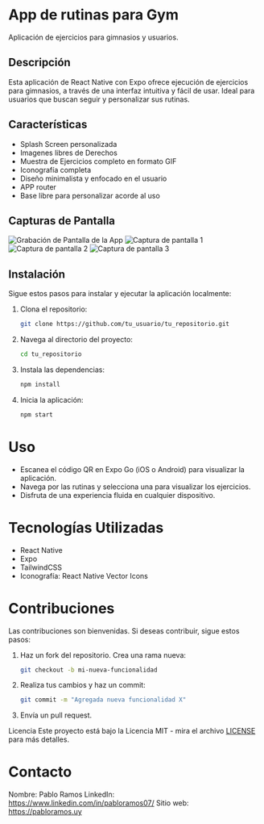 # App de rutinas para Gym

Aplicación de ejercicios para gimnasios y usuarios.

## Descripción

Esta aplicación de React Native con Expo ofrece ejecución de ejercicios para gimnasios, a través de una interfaz intuitiva y fácil de usar.
Ideal para usuarios que buscan seguir y personalizar sus rutinas.


## Características

- Splash Screen personalizada
- Imagenes libres de Derechos
- Muestra de Ejercicios completo en formato GIF
- Iconografía completa
- Diseño minimalista y enfocado en el usuario
- APP router
- Base libre para personalizar acorde al uso

## Capturas de Pantalla

![Grabación de Pantalla de la App](assets/app-screening.gif)
![Captura de pantalla 1](assets/sreenshot1.png)
![Captura de pantalla 2](assets/sreenshot2.png)
![Captura de pantalla 3](assets/sreenshot3.png)

## Instalación

Sigue estos pasos para instalar y ejecutar la aplicación localmente:

1. Clona el repositorio:
   ```bash
   git clone https://github.com/tu_usuario/tu_repositorio.git
2. Navega al directorio del proyecto:
    ```bash
    cd tu_repositorio
3. Instala las dependencias:
    ```bash
    npm install
4. Inicia la aplicación:
    ```bash
    npm start


# Uso
- Escanea el código QR en Expo Go (iOS o Android) para visualizar la aplicación.
- Navega por las rutinas y selecciona una para visualizar los ejercicios.
- Disfruta de una experiencia fluida en cualquier dispositivo.


# Tecnologías Utilizadas
* React Native
* Expo
* TailwindCSS
* Iconografía: React Native Vector Icons


# Contribuciones

Las contribuciones son bienvenidas. Si deseas contribuir, sigue estos pasos:

1. Haz un fork del repositorio.
Crea una rama nueva:
    ```bash
    git checkout -b mi-nueva-funcionalidad
2. Realiza tus cambios y haz un commit:
    ```bash
    git commit -m "Agregada nueva funcionalidad X"
3. Envía un pull request.


Licencia
Este proyecto está bajo la Licencia MIT - mira el archivo [LICENSE](/assets/LICENSE.md) para más detalles.

# Contacto
Nombre: Pablo Ramos
LinkedIn: https://www.linkedin.com/in/pabloramos07/
Sitio web: https://pabloramos.uy